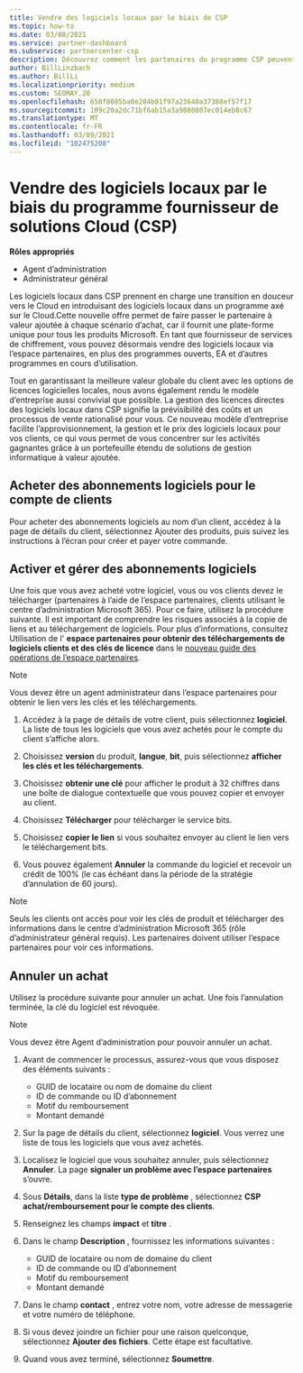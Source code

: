 ```yaml
---
title: Vendre des logiciels locaux par le biais de CSP
ms.topic: how-to
ms.date: 03/08/2021
ms.service: partner-dashboard
ms.subservice: partnercenter-csp
description: Découvrez comment les partenaires du programme CSP peuvent acheter, gérer, vendre et annuler des abonnements logiciels locaux pour le compte de clients dans l’espace partenaires.
author: BillLinzbach
ms.author: BillLi
ms.localizationpriority: medium
ms.custom: SEOMAY.20
ms.openlocfilehash: 650f8085ba0e204b01f97a23640a37388ef57f17
ms.sourcegitcommit: 109c20a2dc71bf6ab15a3a9880807ec014eb8c67
ms.translationtype: MT
ms.contentlocale: fr-FR
ms.lasthandoff: 03/09/2021
ms.locfileid: "102475208"
---
```

# <a name="sell-on-premises-software-through-the-cloud-solution-provider-csp-program"></a>Vendre des logiciels locaux par le biais du programme fournisseur de solutions Cloud (CSP)

**Rôles appropriés**

- Agent d’administration
- Administrateur général

Les logiciels locaux dans CSP prennent en charge une transition en douceur vers le Cloud en introduisant des logiciels locaux dans un programme axé sur le Cloud.Cette nouvelle offre permet de faire passer le partenaire à valeur ajoutée à chaque scénario d’achat, car il fournit une plate-forme unique pour tous les produits Microsoft. En tant que fournisseur de services de chiffrement, vous pouvez désormais vendre des logiciels locaux via l’espace partenaires, en plus des programmes ouverts, EA et d’autres programmes en cours d’utilisation.  
 
Tout en garantissant la meilleure valeur globale du client avec les options de licences logicielles locales, nous avons également rendu le modèle d’entreprise aussi convivial que possible. La gestion des licences directes des logiciels locaux dans CSP signifie la prévisibilité des coûts et un processus de vente rationalisé pour vous. Ce nouveau modèle d’entreprise facilite l’approvisionnement, la gestion et le prix des logiciels locaux pour vos clients, ce qui vous permet de vous concentrer sur les activités gagnantes grâce à un portefeuille étendu de solutions de gestion informatique à valeur ajoutée.

## <a name="buy-software-subscriptions-on-behalf-of-customers"></a>Acheter des abonnements logiciels pour le compte de clients

Pour acheter des abonnements logiciels au nom d’un client, accédez à la page de détails du client, sélectionnez Ajouter des produits, puis suivez les instructions à l’écran pour créer et payer votre commande.

## <a name="activate-and-manage-software-subscriptions"></a>Activer et gérer des abonnements logiciels

Une fois que vous avez acheté votre logiciel, vous ou vos clients devez le télécharger (partenaires à l’aide de l’espace partenaires, clients utilisant le centre d’administration Microsoft 365). Pour ce faire, utilisez la procédure suivante. Il est important de comprendre les risques associés à la copie de liens et au téléchargement de logiciels. Pour plus d’informations, consultez Utilisation de l' **espace partenaires pour obtenir des téléchargements de logiciels clients et des clés de licence** dans le [nouveau guide des opérations de l’espace partenaires](https://partner.microsoft.com/resources/detail/partner-center-new-commerce-operations-guide-pdf).

>[!NOTE]
>Vous devez être un agent administrateur dans l’espace partenaires pour obtenir le lien vers les clés et les téléchargements.

1. Accédez à la page de détails de votre client, puis sélectionnez **logiciel**. La liste de tous les logiciels que vous avez achetés pour le compte du client s’affiche alors.

2. Choisissez **version** du produit, **langue**, **bit**, puis sélectionnez **afficher les clés et les téléchargements**. 

3. Choisissez **obtenir une clé** pour afficher le produit à 32 chiffres dans une boîte de dialogue contextuelle que vous pouvez copier et envoyer au client. 

4. Choisissez **Télécharger** pour télécharger le service bits. 

5. Choisissez **copier le lien** si vous souhaitez envoyer au client le lien vers le téléchargement bits. 

6. Vous pouvez également **Annuler** la commande du logiciel et recevoir un crédit de 100% (le cas échéant dans la période de la stratégie d’annulation de 60 jours).

>[!NOTE]
>Seuls les clients ont accès pour voir les clés de produit et télécharger des informations dans le centre d’administration Microsoft 365 (rôle d’administrateur général requis). Les partenaires doivent utiliser l’espace partenaires pour voir ces informations.

## <a name="cancel-a-purchase"></a>Annuler un achat

Utilisez la procédure suivante pour annuler un achat. Une fois l’annulation terminée, la clé du logiciel est révoquée.

>[!NOTE]
>Vous devez être Agent d’administration pour pouvoir annuler un achat. 

1.  Avant de commencer le processus, assurez-vous que vous disposez des éléments suivants : 
    - GUID de locataire ou nom de domaine du client
    - ID de commande ou ID d’abonnement
    - Motif du remboursement
    - Montant demandé

2.  Sur la page de détails du client, sélectionnez **logiciel**. Vous verrez une liste de tous les logiciels que vous avez achetés. 

3.  Localisez le logiciel que vous souhaitez annuler, puis sélectionnez **Annuler**. La page **signaler un problème avec l’espace partenaires** s’ouvre. 

4.  Sous **Détails**, dans la liste **type de problème** , sélectionnez **CSP achat/remboursement pour le compte des clients**.

5.  Renseignez les champs **impact** et **titre** . 

6.  Dans le champ **Description** , fournissez les informations suivantes : 
    -   GUID de locataire ou nom de domaine du client
    -   ID de commande ou ID d’abonnement
    -   Motif du remboursement
    -   Montant demandé

7.  Dans le champ **contact** , entrez votre nom, votre adresse de messagerie et votre numéro de téléphone. 

8.  Si vous devez joindre un fichier pour une raison quelconque, sélectionnez **Ajouter des fichiers**. Cette étape est facultative. 

9.  Quand vous avez terminé, sélectionnez **Soumettre**.